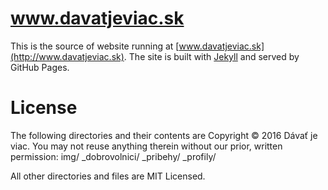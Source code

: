 # www.davatjeviac.sk
This is the source of website running at [www.davatjeviac.sk](http://www.davatjeviac.sk). The site is built with [Jekyll](http://jekyllrb.com) and served by GitHub Pages.

# License
The following directories and their contents are Copyright © 2016 Dávať je viac. You may not reuse anything therein without our prior, written permission:
img/
_dobrovolnici/
_pribehy/
_profily/

All other directories and files are MIT Licensed.
